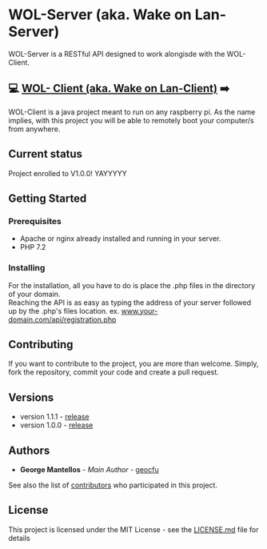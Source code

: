 # WOL-Server (aka. Wake on Lan-Server)

WOL-Server is a RESTful API designed to work alongisde with the WOL-Client.

## :computer: [WOL- Client (aka. Wake on Lan-Client)](https://github.com/geocfu/WOL-Client) :arrow_right:

WOL-Client is a java project meant to run on any raspberry pi. As the name implies, with this project you will be able to remotely boot your computer/s from anywhere.   

## Current status

Project enrolled to V1.0.0! YAYYYYY  

## Getting Started

### Prerequisites

- Apache or nginx already installed and running in your server.
- PHP 7.2

### Installing  

For the installation, all you have to do is place the .php files in the directory of your domain.  
Reaching the API is as easy as typing the address of your server followed up by the .php's files location. ex. www.your-domain.com/api/registration.php

## Contributing

If you want to contribute to the project, you are more than welcome. Simply, fork the repository, commit your code and create a pull request.

## Versions
- version 1.1.1 - [release](https://github.com/geocfu/WOL-Server/releases/tag/1.1.1)
- version 1.0.0 - [release](https://github.com/geocfu/WOL-Server/releases/tag/1.0.0)

## Authors

* **George Mantellos** - *Main Author* - [geocfu](https://github.com/geocfu)

See also the list of [contributors](https://github.com/geocfu/WOL/contributors) who participated in this project.

## License

This project is licensed under the MIT License - see the [LICENSE.md](LICENSE) file for details
